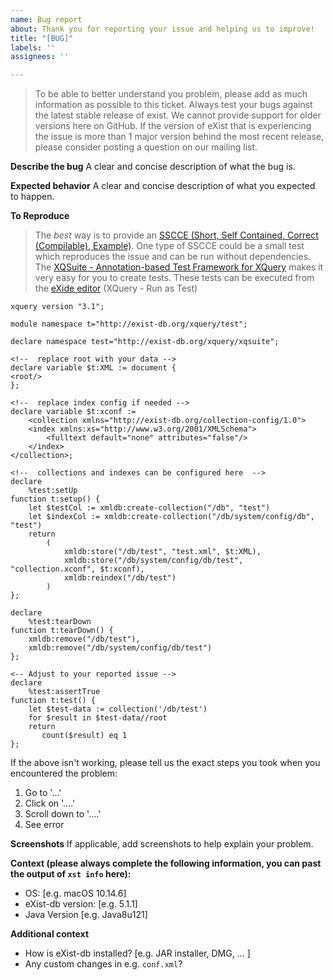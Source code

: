 ```yaml
---
name: Bug report
about: Thank you for reporting your issue and helping us to improve!
title: "[BUG]"
labels: ''
assignees: ''

---
```


> To be able to better understand you problem, please add as much information as possible to this ticket. Always test your bugs against the latest stable release of exist. We cannot provide support for older versions here on GitHub. If the version of eXist that is experiencing the issue is more than 1 major version behind the most recent release, please consider posting a question on our mailing list. 


**Describe the bug**
A clear and concise description of what the bug is.

**Expected behavior**
A clear and concise description of what you expected to happen.

**To Reproduce**
> The *best* way is to provide an [SSCCE (Short, Self Contained, Correct (Compilable), Example)](http://sscce.org/). One type of SSCCE could be a small test which reproduces the issue and can be run without dependencies. The [XQSuite - Annotation-based Test Framework for XQuery](http://exist-db.org/exist/apps/doc/xqsuite.xml) makes it very easy for you to create tests. These tests can be executed from the [eXide editor](http://exist-db.org/exist/apps/eXide/index.html) (XQuery - Run as Test)

```Xquery
xquery version "3.1";

module namespace t="http://exist-db.org/xquery/test";

declare namespace test="http://exist-db.org/xquery/xqsuite";

<!--  replace root with your data -->
declare variable $t:XML := document {
<root/>
};

<!--  replace index config if needed -->
declare variable $t:xconf :=
    <collection xmlns="http://exist-db.org/collection-config/1.0">
    <index xmlns:xs="http://www.w3.org/2001/XMLSchema">
        <fulltext default="none" attributes="false"/>
    </index>
</collection>;

<!--  collections and indexes can be configured here  -->
declare
    %test:setUp
function t:setup() {
    let $testCol := xmldb:create-collection("/db", "test")
    let $indexCol := xmldb:create-collection("/db/system/config/db", "test")
    return
        (
            xmldb:store("/db/test", "test.xml", $t:XML),
            xmldb:store("/db/system/config/db/test", "collection.xconf", $t:xconf),
            xmldb:reindex("/db/test")
        )
};

declare
    %test:tearDown
function t:tearDown() {
    xmldb:remove("/db/test"),
    xmldb:remove("/db/system/config/db/test")
};

<-- Adjust to your reported issue -->
declare
    %test:assertTrue
function t:test() {
    let $test-data := collection('/db/test')
    for $result in $test-data//root
    return
       count($result) eq 1
};
```

If the above isn't working, please tell us the exact steps you took when you encountered the problem:
1. Go to '...'
2. Click on '....'
3. Scroll down to '....'
4. See error

**Screenshots**
If applicable, add screenshots to help explain your problem.

**Context (please always complete the following information, you can past the output of `xst info` here):**
 - OS: [e.g. macOS 10.14.6]
 - eXist-db version: [e.g. 5.1.1]
 - Java Version [e.g. Java8u121]

**Additional context**
- How is eXist-db installed? [e.g. JAR installer, DMG, … ]
- Any custom changes in e.g. `conf.xml`?
